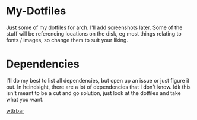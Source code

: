 # My-Dotfiles

Just some of my dotfiles for arch. I'll add screenshots later. Some of the stuff will be referencing locations on the disk, eg most things relating to fonts / images, so change them to suit your liking.
# Dependencies
I'll do my best to list all dependencies, but open up an issue or just figure it out. In heindsight, there are a lot of dependencies that I don't know. Idk this isn't meant to be a cut and go solution, just look at the dotfiles and take what you want.

[wttrbar](https://github.com/bjesus/wttrbar)

